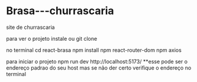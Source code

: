 # Brasa---churrascaria
site de churrascaria


para ver o projeto instale ou git clone

no terminal
  cd react-brasa
  npm install
  npm react-router-dom
  npm axios

para iniciar o projeto
  npm run dev
  http://localhost:5173/ **esse pode ser o endereço padrao do seu host mas se não der certo verifique o endereço no terminal
